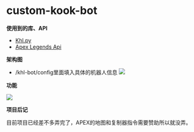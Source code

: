 # custom-kook-bot

**使用到的库、API**

- [Khl.py](https://github.com/TWT233/khl.py)
- [Apex Legends Api](https://apexlegendsapi.com/)

**架构图**
- /khl-bot/config里面填入具体的机器人信息
![](架构图.png)

**功能**

![](功能.png)




**项目后记**

目前项目已经差不多弄完了，APEX的地图和复制器指令需要赞助所以就没弄。




